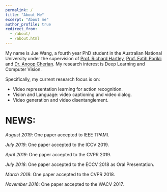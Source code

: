 ```yaml
---
permalink: /
title: "About Me"
excerpt: "About me"
author_profile: true
redirect_from: 
  - /about/
  - /about.html
---
```


My name is Jue Wang, a fourth year PhD student in the Australian National University under  the supervision of [Prof. Richard Hartley](http://users.cecs.anu.edu.au/~hartley/), [Prof. Fatih Porikli](http://www.porikli.com) and [Dr. Anoop Cherian](http://users.cecs.anu.edu.au/~cherian/). My research interest is Deep Learning and Computer Vision. 

Specifically, my current research focus is on:
* Video representation learning for action recognition.
* Vision and Language: video captioning  and video dialog.
* Video generation and video disentanglement.


NEWS:
======
*August 2019*: One paper accepted to IEEE TPAMI.

*July 2019*: One paper accepted to the ICCV 2019.

*April 2019*: One paper accepted to the CVPR 2019.

*July 2018*: One paper accepted to the ECCV 2018 as Oral Presentation.

*March 2018*: One paper accepted to the CVPR 2018.

*November 2016*: One paper accepted to the WACV 2017.